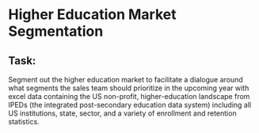# Higher Education Market Segmentation

## Task:
Segment out the higher education market to facilitate a dialogue around what segments the sales team should prioritize in the upcoming year with excel data containing the US non-profit, higher-education landscape from IPEDs (the integrated post-secondary education data system) including all US institutions, state, sector, and a variety of enrollment and retention statistics.
